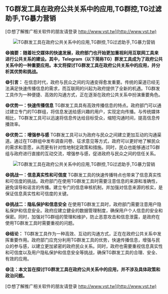 ## **TG群发工具在政府公共关系中的应用,TG群控,TG过滤助手,TG暴力营销**

[😍想了解推广相关软件的朋友请登录 http://www.vst.tw](http://www.vst.tw)

 <center><img src="https://vst.tw/MP4/tuiguang/png/7.png" alt="TG群发工具在政府公共关系中的应用,TG群控,TG过滤助手,TG暴力营销"></center>

**😄摘要：随着社交媒体的快速发展，政府部门也开始更加重视利用互联网工具来进行公共关系的建设。其中，Telegram（以下简称TG）群发工具成为了政府公共关系中的一种重要应用。本文将探讨TG群发工具在政府公共关系中的应用，并分析其优势和挑战。**

**😄引言：**
在信息时代，政府与民众之间的沟通变得愈发重要。传统的渠道已经无法满足快速传播信息的需求，而互联网的兴起为政府提供了全新的机遇。TG群发工具作为一种便捷、高效的沟通方式，正在逐渐在政府公共关系中扮演重要角色。

**😄优势一：快速传播信息**
TG群发工具具有高效传播信息的特点。政府部门可以通过建立专门的TG群组，将信息发送给感兴趣的用户，实现定向传播。与传统媒体相比，TG群发工具可以迅速将信息传达给目标受众，缩短沟通时间，提高信息传播效率。

**😄优势二：增强参与感**
TG群发工具可以为政府与民众之间建立更加互动的沟通渠道。通过在TG群组中发布调查问卷、征求意见等方式，政府可以更好地了解民众的需求和意愿，从而更有针对性地制定政策和措施。同时，民众也能够通过TG群组与政府进行直接的互动交流，增强参与感，促进政府与民众之间的信任关系。

 <center><img src="https://vst.tw/MP4/tuiguang/png/3.png" alt="TG群发工具在政府公共关系中的应用,TG群控,TG过滤助手,TG暴力营销"></center>

**😄挑战一：信息真实性和可信度**
TG群发工具的快速传播特点也带来了信息真实性和可信度的挑战。政府部门在使用TG群发工具时需要注意信息的来源和准确性，避免误导和谣言的传播。建立专门的信息审核机制，并加强对信息来源的核实，是保证信息真实性和可信度的关键。

**😄挑战二：隐私保护和信息安全**
在使用TG群发工具时，政府部门需要注意用户隐私保护和信息安全。政府应建立健全的数据管理制度，确保用户个人信息的安全和保密。同时，加强对TG群组的管理和维护，防止恶意攻击和信息泄露，是政府在使用TG群发工具时需要重视的问题。

**😄结论：**
TG群发工具作为一种高效、互动的沟通方式，正在在政府公共关系中发挥重要作用。政府部门应充分利用TG群发工具的优势，快速传播信息，增强与民众的参与感，以建立更加紧密的政府民众关系。同时，政府也需要重视信息真实性和可信度以及用户隐私保护和信息安全等挑战，确保TG群发工具的合理、安全、有效的应用。

**😄注：本文旨在探讨TG群发工具在政府公共关系中的应用，并不涉及具体政策和政治问题。**

[😍想了解推广相关软件的朋友请登录 http://www.vst.tw](http://www.vst.tw)




